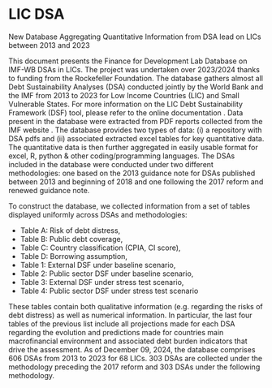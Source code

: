 # LIC DSA
New Database Aggregating Quantitative Information from DSA lead on LICs between 2013 and 2023

This document presents the Finance for Development Lab Database on IMF-WB DSAs in LICs. The project was undertaken over 2023/2024 thanks to funding from the Rockefeller Foundation. 
The database gathers almost all Debt Sustainability Analyses (DSA) conducted jointly by the World Bank and the IMF from 2013 to 2023 for Low Income Countries (LIC) and Small Vulnerable States. For more information on the LIC Debt Sustainability Framework (DSF) tool, please refer to the online documentation . Data present in the database were extracted from PDF reports collected from the IMF website . 
The database provides two types of data: (i) a repository with DSA pdfs and (ii) associated extracted excel tables for key quantitative data. The quantitative data is then further aggregated in easily usable format for excel, R, python & other coding/programming languages. 
The DSAs included in the database were conducted under two different methodologies: one based on the 2013 guidance note for DSAs published between 2013 and beginning of 2018  and one following the 2017 reform and renewed guidance note. 

To construct the database, we collected information from a set of tables displayed uniformly across DSAs and methodologies: 
-	Table A: Risk of debt distress, 
-	Table B: Public debt coverage, 
-	Table C: Country classification (CPIA, CI score),
-	Table D: Borrowing assumption, 
-	Table 1: External DSF under baseline scenario, 
-	Table 2: Public sector DSF under baseline scenario, 
-	Table 3: External DSF under stress test scenario, 
-	Table 4: Public sector DSF under stress test scenario

These tables contain both qualitative information (e.g. regarding the risks of debt distress) as well as numerical information. In particular, the last four tables of the previous list include all projections made for each DSA regarding the evolution and predictions made for countries main macrofinancial environment and associated debt burden indicators that drive the assessment. 
As of December 09, 2024, the database comprises 606 DSAs from 2013 to 2023 for 68 LICs. 303 DSAs are collected under the methodology preceding the 2017 reform and 303 DSAs under the following methodology. 
